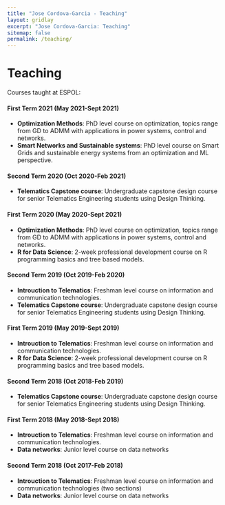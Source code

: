 ```yaml
---
title: "Jose Cordova-Garcia - Teaching"
layout: gridlay
excerpt: "Jose Cordova-Garcia: Teaching"
sitemap: false
permalink: /teaching/
---
```


# Teaching

Courses taught at ESPOL: 

#### First Term 2021 (May 2021-Sept 2021)
- **Optimization Methods**: PhD level course on optimization, topics range from GD to ADMM with applications in power systems, control and networks.
- **Smart Networks and Sustainable systems**: PhD level course on Smart Grids and sustainable energy systems from an optimization and ML perspective.

#### Second Term 2020 (Oct 2020-Feb 2021)
- **Telematics Capstone course**: Undergraduate capstone design course for senior Telematics Engineering students using Design Thinking. 

#### First Term 2020 (May 2020-Sept 2021)
- **Optimization Methods**: PhD level course on optimization, topics range from GD to ADMM with applications in power systems, control and networks.
- **R for Data Science**: 2-week professional development course on R programming basics and tree based models.

#### Second Term 2019 (Oct 2019-Feb 2020)
- **Introuction to Telematics**: Freshman level course on information and communication technologies.
- **Telematics Capstone course**: Undergraduate capstone design course for senior Telematics Engineering students using Design Thinking. 

#### First Term 2019 (May 2019-Sept 2019)
- **Introuction to Telematics**: Freshman level course on information and communication technologies.
- **R for Data Science**: 2-week professional development course on R programming basics and tree based models.

#### Second Term 2018 (Oct 2018-Feb 2019)
- **Telematics Capstone course**: Undergraduate capstone design course for senior Telematics Engineering students using Design Thinking. 

#### First Term 2018 (May 2018-Sept 2018)
- **Introuction to Telematics**: Freshman level course on information and communication technologies.
- **Data networks**: Junior level course on data networks

#### Second Term 2018 (Oct 2017-Feb 2018)
- **Introuction to Telematics**: Freshman level course on information and communication technologies (two sections)
- **Data networks**: Junior level course on data networks

